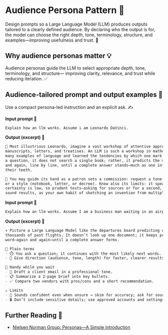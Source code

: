 # Audience Persona Pattern 👥

Design prompts so a Large Language Model (LLM) produces outputs tailored to a clearly defined
audience. By declaring who the output is for, the model can choose the right depth, tone,
terminology, structure, and examples—improving usefulness and trust. 🎯

## Why audience personas matter 💡

Audience personas guide the LLM to select appropriate depth, tone, terminology, and structure—
improving clarity, relevance, and trust while reducing iteration. ✅

## Audience-tailored prompt and output examples 🧭

Use a compact persona-led instruction and an explicit ask. ✍️

**Input prompt 📝**
```markdown
Explain how an llm works. Assume i am Leonardo DaVinci.
```

**Output (excerpt) 📄**
```markdown
📜 Most illustrious Leonardo, imagine a vast workshop of attentive apprentices trained upon countless
manuscripts, letters, and treatises. An LLM is such a workshop in mathematical form: it has studied
many examples of language and learned the tendencies by which one mark follows another. When you pose
a question, it does not search a single book; rather, it predicts the most fitting next symbol again
and again, line by line, until a complete answer stands—much as one infers the motion of gears from
their teeth.

🧭 You may guide its hand as a patron sets a commission: request a tone (scholarly or plain), a length,
or a style (notebook, letter, or decree). Know also its limits: it speaks confidently even when its
certainty is low, so prudent tests—asking for sources or for a second, mirrored reasoning—help ensure
sound results, as your own habit of sketching an invention from multiple angles reveals its truth.
```

**Input prompt 📝**
```markdown
Explain how an llm works. Assume I am a business man waiting in an airport terminal.
```

**Output (excerpt) 📄**
```markdown
✈️ Picture a Large Language Model like the departures board predicting updates from patterns in
thousands of past flights. It doesn’t look up one document; it keeps predicting the next most likely
word—again and again—until a complete answer forms.

🧳 Plain terms
- ⏱️ You ask a question; it continues with the most likely next words.
- 🧭 Give direction (audience, tone, length) for faster, clearer results.

🛫 Handy while you wait
- 📨 Draft a client email in a professional tone.
- 📋 Summarize a 2‑page brief into key bullets.
- ✅ Compare two vendors with pros/cons and a short recommendation.

⚠️ Limits
- 🔎 Sounds confident even when unsure → skim for accuracy; ask for sources when possible.
- 🔒 Don’t include sensitive details; use approved accounts and settings.
```

## Further Reading 🔗

- [Nielsen Norman Group: Personas—A Simple Introduction](https://www.nngroup.com/articles/persona/)


